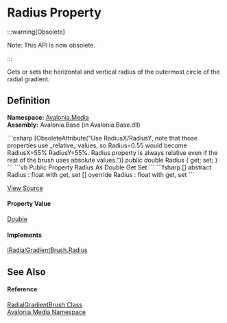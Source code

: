 # Radius Property
<span>
:::warning[Obsolete]

Note: This API is now obsolete.

:::

</span>

Gets or sets the horizontal and vertical radius of the outermost circle of the radial gradient.



## Definition
**Namespace:** <a href="N_Avalonia_Media">Avalonia.Media</a>  
**Assembly:** Avalonia.Base (in Avalonia.Base.dll)

<Tabs groupId="api-code-preview">
<TabItem value="csharp" label="C#">
```csharp
[ObsoleteAttribute("Use RadiusX/RadiusY, note that those properties use _relative_ values, so Radius=0.55 would become RadiusX=55% RadiusY=55%. Radius property is always relative even if the rest of the brush uses absolute values.")]
public double Radius { get; set; }
```
</TabItem>
<TabItem value="vb" label="VB">
```vb
<ObsoleteAttribute("Use RadiusX/RadiusY, note that those properties use _relative_ values, so Radius=0.55 would become RadiusX=55% RadiusY=55%. Radius property is always relative even if the rest of the brush uses absolute values.")>
Public Property Radius As Double
	Get
	Set
```
</TabItem>
<TabItem value="fsharp" label="F#">
```fsharp
[<ObsoleteAttribute("Use RadiusX/RadiusY, note that those properties use _relative_ values, so Radius=0.55 would become RadiusX=55% RadiusY=55%. Radius property is always relative even if the rest of the brush uses absolute values.")>]
abstract Radius : float with get, set
[<ObsoleteAttribute("Use RadiusX/RadiusY, note that those properties use _relative_ values, so Radius=0.55 would become RadiusX=55% RadiusY=55%. Radius property is always relative even if the rest of the brush uses absolute values.")>]
override Radius : float with get, set
```
</TabItem>
</Tabs>



<a href="https://github.com/AvaloniaUI/Avalonia/tree/master/src/Avalonia.Base/Media/RadialGradientBrush.cs#L106" title="View the source code">View Source</a>



#### Property Value
<a href="https://learn.microsoft.com/dotnet/api/system.double" target="_blank" rel="noopener noreferrer">Double</a>

#### Implements
<a href="P_Avalonia_Media_IRadialGradientBrush_Radius">IRadialGradientBrush.Radius</a>  


## See Also


#### Reference
<a href="T_Avalonia_Media_RadialGradientBrush">RadialGradientBrush Class</a>  
<a href="N_Avalonia_Media">Avalonia.Media Namespace</a>  

